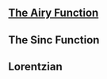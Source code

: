 ## [The Airy Function](https://ojo-ht.github.io/Blocks/chapter-2-special-functions/airy-function/index.md)

## The Sinc Function

## Lorentzian
